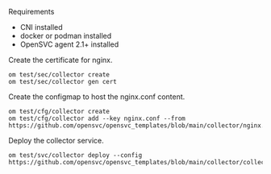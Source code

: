 Requirements
* CNI installed
* docker or podman installed
* OpenSVC agent 2.1+ installed

Create the certificate for nginx.

```
om test/sec/collector create
om test/sec/collector gen cert
```

Create the configmap to host the nginx.conf content.

```
om test/cfg/collector create
om test/cfg/collector add --key nginx.conf --from https://github.com/opensvc/opensvc_templates/blob/main/collector/nginx.conf
```

Deploy the collector service.
```
om test/svc/collector deploy --config https://github.com/opensvc/opensvc_templates/blob/main/collector/collector.conf
```
